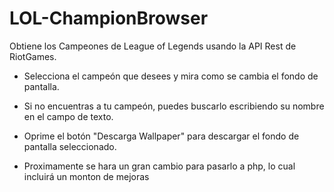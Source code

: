# LOL-ChampionBrowser
Obtiene los Campeones de League of Legends usando la API Rest de RiotGames.

* Selecciona el campeón que desees y mira como se cambia el fondo de pantalla.

* Si no encuentras a tu campeón, puedes buscarlo escribiendo su nombre en el campo de texto.

* Oprime el botón "Descarga Wallpaper" para descargar el fondo de pantalla seleccionado.

* Proximamente se hara un gran cambio para pasarlo a php, lo cual incluirá un monton de mejoras